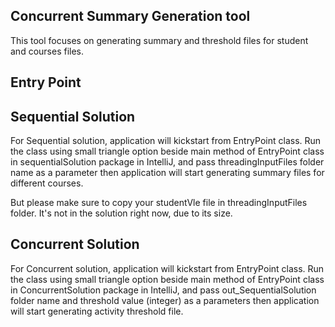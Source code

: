 ## Concurrent Summary Generation tool
This tool focuses on generating summary and threshold files for student and courses files.

## Entry Point

## Sequential Solution
For Sequential solution, application will kickstart from EntryPoint class. Run the class using small triangle option 
beside main method of EntryPoint class in sequentialSolution package in IntelliJ, and pass threadingInputFiles folder name as a parameter
then application will start generating summary files for different courses.

But please make sure to copy your studentVle file in threadingInputFiles folder. It's not in the solution right now, due to its size.

## Concurrent Solution
For Concurrent solution, application will kickstart from EntryPoint class. Run the class using small triangle option
beside main method of EntryPoint class in ConcurrentSolution package in IntelliJ, and 
pass out_SequentialSolution folder name and threshold value (integer) as a parameters
then application will start generating activity threshold file.
